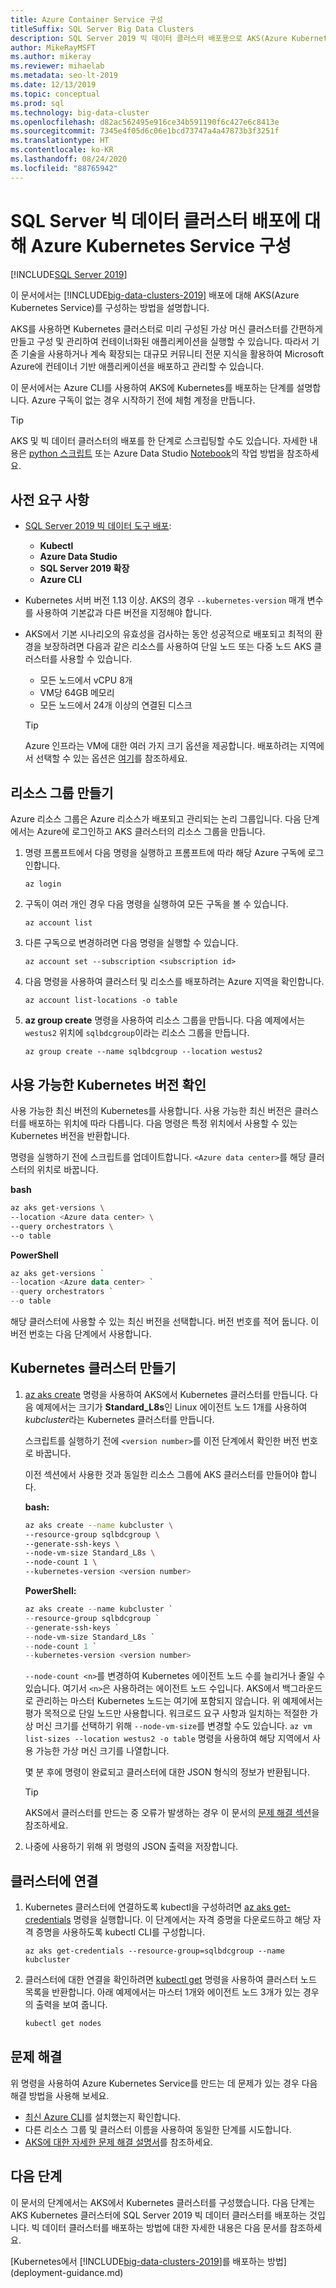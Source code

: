 ```yaml
---
title: Azure Container Service 구성
titleSuffix: SQL Server Big Data Clusters
description: SQL Server 2019 빅 데이터 클러스터 배포용으로 AKS(Azure Kubernetes Service)를 구성하는 방법을 알아봅니다.
author: MikeRayMSFT
ms.author: mikeray
ms.reviewer: mihaelab
ms.metadata: seo-lt-2019
ms.date: 12/13/2019
ms.topic: conceptual
ms.prod: sql
ms.technology: big-data-cluster
ms.openlocfilehash: d82ac562495e916ce34b591190f6c427e6c8413e
ms.sourcegitcommit: 7345e4f05d6c06e1bcd73747a4a47873b3f3251f
ms.translationtype: HT
ms.contentlocale: ko-KR
ms.lasthandoff: 08/24/2020
ms.locfileid: "88765942"
---
```

# <a name="configure-azure-kubernetes-service-for-sql-server-big-data-cluster-deployments"></a>SQL Server 빅 데이터 클러스터 배포에 대해 Azure Kubernetes Service 구성

[!INCLUDE[SQL Server 2019](../includes/applies-to-version/sqlserver2019.md)]

이 문서에서는 [!INCLUDE[big-data-clusters-2019](../includes/ssbigdataclusters-ver15.md)] 배포에 대해 AKS(Azure Kubernetes Service)를 구성하는 방법을 설명합니다.

AKS를 사용하면 Kubernetes 클러스터로 미리 구성된 가상 머신 클러스터를 간편하게 만들고 구성 및 관리하여 컨테이너화된 애플리케이션을 실행할 수 있습니다. 따라서 기존 기술을 사용하거나 계속 확장되는 대규모 커뮤니티 전문 지식을 활용하여 Microsoft Azure에 컨테이너 기반 애플리케이션을 배포하고 관리할 수 있습니다.

이 문서에서는 Azure CLI를 사용하여 AKS에 Kubernetes를 배포하는 단계를 설명합니다. Azure 구독이 없는 경우 시작하기 전에 체험 계정을 만듭니다.

> [!TIP]
> AKS 및 빅 데이터 클러스터의 배포를 한 단계로 스크립팅할 수도 있습니다. 자세한 내용은 [python 스크립트](quickstart-big-data-cluster-deploy.md) 또는 Azure Data Studio [Notebook](notebooks-deploy.md)의 작업 방법을 참조하세요.

## <a name="prerequisites"></a>사전 요구 사항

- [SQL Server 2019 빅 데이터 도구 배포](deploy-big-data-tools.md):
   - **Kubectl**
   - **Azure Data Studio**
   - **SQL Server 2019 확장**
   - **Azure CLI**

- Kubernetes 서버 버전 1.13 이상. AKS의 경우 `--kubernetes-version` 매개 변수를 사용하여 기본값과 다른 버전을 지정해야 합니다.

- AKS에서 기본 시나리오의 유효성을 검사하는 동안 성공적으로 배포되고 최적의 환경을 보장하려면 다음과 같은 리소스를 사용하여 단일 노드 또는 다중 노드 AKS 클러스터를 사용할 수 있습니다.
   - 모든 노드에서 vCPU 8개
   - VM당 64GB 메모리
   - 모든 노드에서 24개 이상의 연결된 디스크

   > [!TIP]
   > Azure 인프라는 VM에 대한 여러 가지 크기 옵션을 제공합니다. 배포하려는 지역에서 선택할 수 있는 옵션은 [여기](/azure/virtual-machines/windows/sizes)를 참조하세요.

## <a name="create-a-resource-group"></a>리소스 그룹 만들기

Azure 리소스 그룹은 Azure 리소스가 배포되고 관리되는 논리 그룹입니다. 다음 단계에서는 Azure에 로그인하고 AKS 클러스터의 리소스 그룹을 만듭니다.

1. 명령 프롬프트에서 다음 명령을 실행하고 프롬프트에 따라 해당 Azure 구독에 로그인합니다.

    ```azurecli
    az login
    ```

1. 구독이 여러 개인 경우 다음 명령을 실행하여 모든 구독을 볼 수 있습니다.

   ```azurecli
   az account list
   ```

1. 다른 구독으로 변경하려면 다음 명령을 실행할 수 있습니다.

   ```azurecli
   az account set --subscription <subscription id>
   ```

1. 다음 명령을 사용하여 클러스터 및 리소스를 배포하려는 Azure 지역을 확인합니다.

   ```azurecli
   az account list-locations -o table
   ```

1. **az group create** 명령을 사용하여 리소스 그룹을 만듭니다. 다음 예제에서는 `westus2` 위치에 `sqlbdcgroup`이라는 리소스 그룹을 만듭니다.

   ```azurecli
   az group create --name sqlbdcgroup --location westus2
   ```

## <a name="verify-available-kubernetes-versions"></a>사용 가능한 Kubernetes 버전 확인

사용 가능한 최신 버전의 Kubernetes를 사용합니다. 사용 가능한 최신 버전은 클러스터를 배포하는 위치에 따라 다릅니다. 다음 명령은 특정 위치에서 사용할 수 있는 Kubernetes 버전을 반환합니다.

명령을 실행하기 전에 스크립트를 업데이트합니다. `<Azure data center>`를 해당 클러스터의 위치로 바꿉니다.

   **bash**

   ```bash
   az aks get-versions \
   --location <Azure data center> \
   --query orchestrators \
   --o table
   ```

   **PowerShell**

   ```powershell
   az aks get-versions `
   --location <Azure data center> `
   --query orchestrators `
   --o table
   ```

해당 클러스터에 사용할 수 있는 최신 버전을 선택합니다. 버전 번호를 적어 둡니다. 이 버전 번호는 다음 단계에서 사용합니다.

## <a name="create-a-kubernetes-cluster"></a>Kubernetes 클러스터 만들기

1. [az aks create](/cli/azure/aks) 명령을 사용하여 AKS에서 Kubernetes 클러스터를 만듭니다. 다음 예제에서는 크기가 **Standard_L8s**인 Linux 에이전트 노드 1개를 사용하여 *kubcluster*라는 Kubernetes 클러스터를 만듭니다.

   스크립트를 실행하기 전에 `<version number>`를 이전 단계에서 확인한 버전 번호로 바꿉니다.

   이전 섹션에서 사용한 것과 동일한 리소스 그룹에 AKS 클러스터를 만들어야 합니다.

   **bash:**

   ```bash
   az aks create --name kubcluster \
   --resource-group sqlbdcgroup \
   --generate-ssh-keys \
   --node-vm-size Standard_L8s \
   --node-count 1 \
   --kubernetes-version <version number>
   ```

   **PowerShell:**

   ```powershell
   az aks create --name kubcluster `
   --resource-group sqlbdcgroup `
   --generate-ssh-keys `
   --node-vm-size Standard_L8s `
   --node-count 1 `
   --kubernetes-version <version number>
   ```

   `--node-count <n>`를 변경하여 Kubernetes 에이전트 노드 수를 늘리거나 줄일 수 있습니다. 여기서 `<n>`은 사용하려는 에이전트 노드 수입니다. AKS에서 백그라운드로 관리하는 마스터 Kubernetes 노드는 여기에 포함되지 않습니다. 위 예제에서는 평가 목적으로 단일 노드만 사용합니다. 워크로드 요구 사항과 일치하는 적절한 가상 머신 크기를 선택하기 위해 `--node-vm-size`를 변경할 수도 있습니다. `az vm list-sizes --location westus2 -o table` 명령을 사용하여 해당 지역에서 사용 가능한 가상 머신 크기를 나열합니다.

   몇 분 후에 명령이 완료되고 클러스터에 대한 JSON 형식의 정보가 반환됩니다.

   > [!TIP]
   > AKS에서 클러스터를 만드는 중 오류가 발생하는 경우 이 문서의 [문제 해결 섹션](#troubleshoot)을 참조하세요.

1. 나중에 사용하기 위해 위 명령의 JSON 출력을 저장합니다.

## <a name="connect-to-the-cluster"></a>클러스터에 연결

1. Kubernetes 클러스터에 연결하도록 kubectl을 구성하려면 [az aks get-credentials](/cli/azure/aks?view=azure-cli-latest#az-aks-get-credentials) 명령을 실행합니다. 이 단계에서는 자격 증명을 다운로드하고 해당 자격 증명을 사용하도록 kubectl CLI를 구성합니다.

   ```azurecli
   az aks get-credentials --resource-group=sqlbdcgroup --name kubcluster
   ```

1. 클러스터에 대한 연결을 확인하려면 [kubectl get](https://kubernetes.io/docs/reference/generated/kubectl/kubectl-commands) 명령을 사용하여 클러스터 노드 목록을 반환합니다.  아래 예제에서는 마스터 1개와 에이전트 노드 3개가 있는 경우의 출력을 보여 줍니다.

   ```bash
   kubectl get nodes
   ```

## <a name="troubleshooting"></a><a id="troubleshoot"></a> 문제 해결

위 명령을 사용하여 Azure Kubernetes Service를 만드는 데 문제가 있는 경우 다음 해결 방법을 사용해 보세요.

- [최신 Azure CLI](/cli/azure/install-azure-cli?view=azure-cli-latest)를 설치했는지 확인합니다.
- 다른 리소스 그룹 및 클러스터 이름을 사용하여 동일한 단계를 시도합니다.
- [AKS에 대한 자세한 문제 해결 설명서](/azure/aks/troubleshooting)를 참조하세요.

## <a name="next-steps"></a>다음 단계

이 문서의 단계에서는 AKS에서 Kubernetes 클러스터를 구성했습니다. 다음 단계는 AKS Kubernetes 클러스터에 SQL Server 2019 빅 데이터 클러스터를 배포하는 것입니다. 빅 데이터 클러스터를 배포하는 방법에 대한 자세한 내용은 다음 문서를 참조하세요.

[Kubernetes에서 [!INCLUDE[big-data-clusters-2019](../includes/ssbigdataclusters-ss-nover.md)]를 배포하는 방법](deployment-guidance.md)